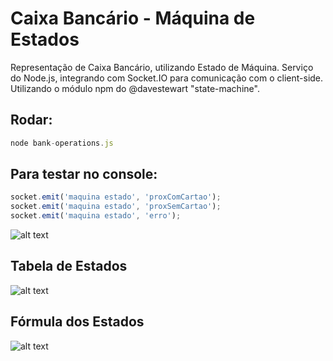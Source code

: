 # Caixa Bancário - Máquina de Estados
Representação de Caixa Bancário, utilizando Estado de Máquina. Serviço do Node.js, integrando com Socket.IO para comunicação com o client-side. Utilizando o módulo npm do @davestewart "state-machine".

## Rodar:
```javascript
node bank-operations.js
```

## Para testar no console:
```javascript
socket.emit('maquina estado', 'proxComCartao');
socket.emit('maquina estado', 'proxSemCartao');
socket.emit('maquina estado', 'erro');
```

![alt text](https://i.ibb.co/RcPTybC/Diagrama.png)

## Tabela de Estados
![alt text](https://i.ibb.co/qrRw8s1/TABELA.jpg)

## Fórmula dos Estados
![alt text](https://i.ibb.co/QrYmKj5/F-RMULAS.jpg)
